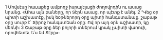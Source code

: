 1 Մովսէսը հաւաքեց ամբողջ իսրայէլացի ժողովրդին ու ասաց նրանց. «Ահա այն բաները, որ Տէրն ասաց, որ պէտք է անել. 2 “Վեց օր պիտի աշխատէք, իսկ եօթներորդ օրը պիտի հանգստանաք. շաբաթ օրը սուրբ է՝ Տիրոջ հանգստեան օրը: Ով որ այդ օրն աշխատի, կը մեռնի: 3 Շաբաթ օրը ձեր բոլորի տներում կրակ չպիտի վառուի, որովհետեւ ե՛ս եմ Տէրը»:
